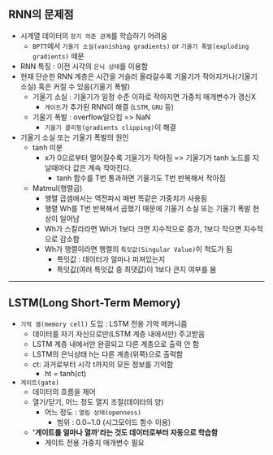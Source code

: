 ## RNN의 문제점
- 시계열 데이터의 `장기 의존 관계`를 학습하기 어려움
	- `BPTT`에서 `기울기 소실(vanishing gradients)` or `기울기 폭발(exploding gradients)` 때문
- RNN 특징 : 이전 시각의 `은닉 상태`를 이용함
- 현재 단순한 RNN 계층은 시간을 거슬러 올라갈수록 기울기가 작아지거나(기울기 소실) 혹은 커질 수 있음(기울기 폭발)
	- 기울기 소실 : 기울기가 일정 수준 이하로 작아지면 가중치 매개변수가 갱신X
		- `게이트`가 추가된 RNN이 해결 (`LSTM`, `GRU` 등)
	- 기울기 폭발 : overflow일으킴 => NaN
		- `기울기 클리핑(gradients clipping)`이 해결
- 기울기 소실 또는 기울기 폭발의 원인
	- tanh 미분
		- x가 0으로부터 멀어질수록 기울기가 작아짐 => 기울기가 tanh 노드를 지날때마다 값은 계속 작아진다.
			- tanh 함수를 T번 통과하면 기울기도 T번 반복해서 작아짐
	- Matmul(행렬곱)
		- 행렬 곱셈에서는 역전파시 매번 똑같은 가중치가 사용됨
		- 행렬 Wh를 T번 반복해서 곱했기 때문에 기울기 소실 또는 기울기 폭발 현상이 일어남
		- Wh가 스칼라라면 Wh가 1보다 크면 지수적으로 증가, 1보다 작으면 지수적으로 감소함
		- Wh가 행렬이라면 행렬의 `특잇값(Singular Value)`이 척도가 됨
			- 특잇값 : 데이터가 얼마나 퍼져있는지
			- 특잇값(여러 특잇값 중 최댓값)이 1보다 큰지 여부를 봄

***

## LSTM(Long Short-Term Memory)
- `기억 셀(memory cell)` 도입 : LSTM 전용 기억 메커니즘
	- 데이터를 자기 자신으로만(LSTM 계층 내에서만) 주고받음
	- LSTM 계층 내에서만 완결되고 다른 계층으로 출력 안 함
	- LSTM의 은닉상태 h는 다른 계층(위쪽)으로 출력함
	- ct: 과거로부터 시각 t까지의 모든 정보를 기억함
		- ht = tanh(ct)
- `게이트(gate)`
	- 데이터의 흐름을 제어
	- 열기/닫기, 어느 정도 열지 조절(데이터의 양)
		- 어느 정도 : `열림 상태(openness)`
			- 범위 : 0.0\~1.0 (시그모이드 함수 이용)
	- __'게이트를 얼마나 열까'라는 것도 데이터로부터 자동으로 학습함__
		- 게이트 전용 가중치 매개변수 필요




